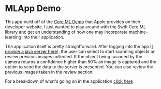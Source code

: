 # MLApp Demo
This app build off of the [Core ML Demo](https://developer.apple.com/machine-learning/) that Apple provides on their developer website.
I just wanted to play around with the Swift Core ML library and get an understanding of how one
may incorporate machine-learning into their application.

The application itself is pretty straightforward. After logging into the app ([I provide a java server here](https://github.com/mrmcgrewx/Basic-Java-Spring-Boot-Server)),
the user can select to start scanning objects or review previous images collected. If the object being scanned by the camera returns
a confidence higher than 50% an image is captured and the option to send the data to the server is presented. You can also review the previous images taken in the review section.

For a breakdown of what's going on in the application [click here](./README_INDEPTH.md)
